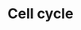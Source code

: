 ---
annotations:
- id: PW:0001317
  parent: regulatory pathway
  type: Pathway Ontology
  value: cell cycle pathway
authors:
- MaintBot
- MartijnVanIersel
- Mkutmon
- L Dupuis
description: (From http://en.wikipedia.org/wiki/Cell_cycle) The cell cycle is the
  series of events that takes place in a cell leading to its division and duplication
  (replication). Regulation of the cell cycle involves processes crucial to the survival
  of a cell, including the detection and repair of genetic damage as well as the prevention
  of uncontrolled cell division. Two key classes of regulatory molecules, cyclins
  and cyclin-dependent kinases (CDKs), determine a cell's progress through the cell
  cycle.
last-edited: 2020-03-18
organisms:
- Gallus gallus
redirect_from:
- /index.php/Pathway:WP844
- /instance/WP844
- /instance/WP844_r109474
revision: r109474
schema-jsonld:
- '@context': https://schema.org/
  '@id': https://wikipathways.github.io/pathways/WP844.html
  '@type': Dataset
  creator:
    '@type': Organization
    name: WikiPathways
  description: (From http://en.wikipedia.org/wiki/Cell_cycle) The cell cycle is the
    series of events that takes place in a cell leading to its division and duplication
    (replication). Regulation of the cell cycle involves processes crucial to the
    survival of a cell, including the detection and repair of genetic damage as well
    as the prevention of uncontrolled cell division. Two key classes of regulatory
    molecules, cyclins and cyclin-dependent kinases (CDKs), determine a cell's progress
    through the cell cycle.
  keywords:
  - ABL1
  - ATM
  - ATR
  - BUB1
  - BUB1B
  - BUB3
  - CCNA1
  - CCNA2
  - CCNB2
  - CCND2
  - CCND3
  - CCNE1
  - CCNE2
  - CCNH
  - CDC14A
  - CDC14C
  - CDC2
  - CDC20
  - CDC25A
  - CDC45L
  - CDC7
  - CDH1
  - CDK6
  - CDKN1B
  - CDKN2A
  - CHEK2
  - DBF4
  - E2F1
  - E2F3
  - E2F4
  - EP300
  - ESPL1
  - GADD45A
  - GSK3B
  - HDAC1
  - HDAC2
  - HDAC3
  - HDAC4
  - HDAC7A
  - HDAC8
  - MAD1L1
  - MAD2L1
  - MAD2L2
  - MCM2
  - MCM3
  - MCM4
  - MCM5
  - MCM6
  - MDM2
  - ORC1L
  - ORC2L
  - ORC3L
  - ORC4L
  - ORC5L
  - ORC6L
  - PCNA
  - PLK1
  - PRKDC
  - PTTG1
  - RB1
  - RBL1
  - RCJMB04_30p22
  - RCJMB04_5e12
  - SKP2
  - SMAD3
  - TBC1D8
  - TFDP1
  - TP53
  - UBE2F
  - WEE1
  license: CC0
  name: Cell cycle
seo: CreativeWork
title: Cell cycle
wpid: WP844
---